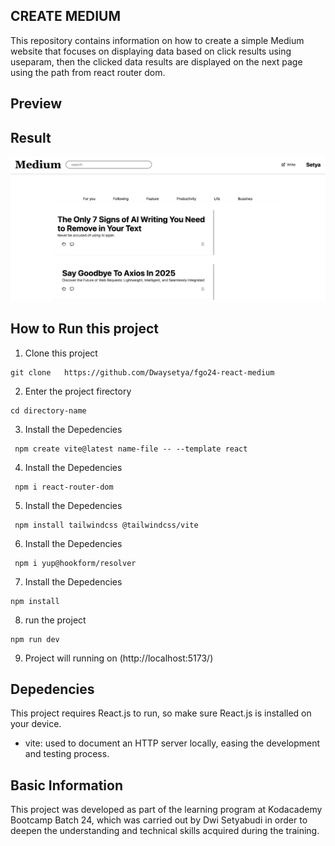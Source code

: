 ## CREATE MEDIUM

This repository contains information on how to create a simple Medium website that focuses on displaying data based on click results using useparam, then the clicked data results are displayed on the next page using the path from react router dom.

## Preview

## Result

![Result](./src/assets/Screenshot%202025-05-19%20at%2013.27.22.png)

## How to Run this project

1. Clone this project

```
git clone   https://github.com/Dwaysetya/fgo24-react-medium
```

2. Enter the project firectory

```
cd directory-name
```

3. Install the Depedencies

```
 npm create vite@latest name-file -- --template react
```

4. Install the Depedencies

```
 npm i react-router-dom
```

5. Install the Depedencies

```
 npm install tailwindcss @tailwindcss/vite
```

6. Install the Depedencies

```
 npm i yup@hookform/resolver
```

7. Install the Depedencies

```
npm install
```

8. run the project

```
npm run dev
```

9. Project will running on (http://localhost:5173/)

## Depedencies

This project requires React.js to run, so make sure React.js is installed on your device.

- vite: used to document an HTTP server locally, easing the development and testing process.

## Basic Information

This project was developed as part of the learning program at Kodacademy Bootcamp Batch 24, which was carried out by Dwi Setyabudi in order to deepen the understanding and technical skills acquired during the training.

